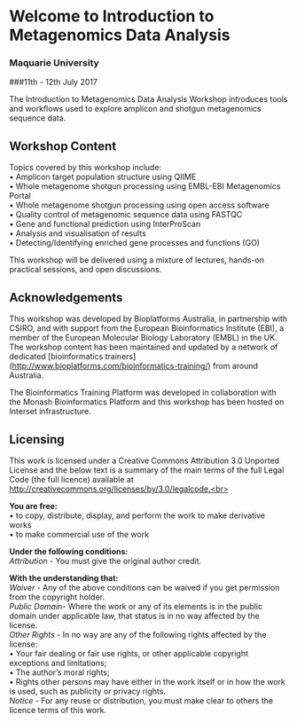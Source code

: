 # Welcome to Introduction to Metagenomics Data Analysis
### Maquarie University
###11th - 12th July 2017
<br>

The Introduction to Metagenomics Data Analysis Workshop introduces tools and workflows used to explore amplicon and shotgun metagenomics sequence data.

## Workshop Content
Topics covered by this workshop include:  <br>
• Amplicon target population structure using QIIME <br>
• Whole metagenome shotgun processing using EMBL-EBI Metagenomics Portal<br>
• Whole metagenome shotgun processing using open access software  <br>
• Quality control of metagenomic sequence data using FASTQC  <br>
• Gene and functional prediction using InterProScan  <br>
• Analysis and visualisation of results  <br>
• Detecting/Identifying enriched gene processes and functions (GO)  <br>

This workshop will be delivered using a mixture of lectures, hands-on practical sessions, and open discussions.

## Acknowledgements
This workshop was developed by Bioplatforms Australia, in partnership with CSIRO, and with support from the European Bioinformatics Institute (EBI), a member of the European Molecular Biology Laboratory (EMBL) in the UK. The workshop content has been maintained and updated by a network of dedicated [bioinformatics trainers] (http://www.bioplatforms.com/bioinformatics-training/) from around Australia.<br>

The Bioinformatics Training Platform was developed in collaboration with the Monash Bioinformatics Platform and this workshop has been hosted on Interset infrastructure.<br>

## Licensing
This work is licensed under a Creative Commons Attribution 3.0 Unported License and the below text is a summary of the main terms of the full Legal Code (the full licence) available at http://creativecommons.org/licenses/by/3.0/legalcode.<br>

**You are free:**  <br>
• to copy, distribute, display, and perform the work to make derivative works  <br>
• to make commercial use of the work  <br>

**Under the following conditions:**  <br>
*Attribution* - You must give the original author credit.  <br>

**With the understanding that:** <br>
*Waiver* - Any of the above conditions can be waived if you get permission from the copyright holder. <br>
*Public Domain*- Where the work or any of its elements is in the public domain under applicable law, that status is in no way affected by the license. <br>
*Other Rights* - In no way are any of the following rights affected by the license: <br>
• Your fair dealing or fair use rights, or other applicable copyright exceptions and limitations;<br>
• The author’s moral rights;<br>
• Rights other persons may have either in the work itself or in how the work is used, such as publicity or privacy rights.<br>
*Notice* - For any reuse or distribution, you must make clear to others the licence terms of this work.<br>
